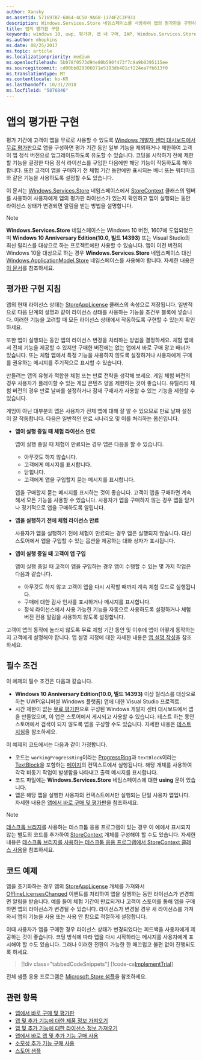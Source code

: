 ```yaml
---
author: Xansky
ms.assetid: 571697B7-6064-4C50-9A68-1374F2C3F931
description: Windows.Services.Store 네임스페이스를 사용하여 앱의 평가판을 구현하는 방법을 알아봅니다.
title: 앱의 평가판 구현
keywords: windows 10, uwp, 평가판, 앱 내 구매, IAP, Windows.Services.Store
ms.author: mhopkins
ms.date: 08/25/2017
ms.topic: article
ms.localizationpriority: medium
ms.openlocfilehash: 5b078f0573d94e80b590f473f7c9a9b0395115ee
ms.sourcegitcommit: cd00bb829306871e5103db481cf224ea7fb613f0
ms.translationtype: MT
ms.contentlocale: ko-KR
ms.lasthandoff: 10/31/2018
ms.locfileid: "5876846"
---
```

# <a name="implement-a-trial-version-of-your-app"></a>앱의 평가판 구현

평가 기간에 고객이 앱을 무료로 사용할 수 있도록 [Windows 개발자 센터 대시보드에서 무료 평가판](../publish/set-app-pricing-and-availability.md#free-trial)으로 앱을 구성하면 평가 기간 동안 일부 기능을 제외하거나 제한하여 고객이 앱 정식 버전으로 업그레이드하도록 유도할 수 있습니다. 코딩을 시작하기 전에 제한할 기능을 결정한 다음 정식 라이선스를 구입한 다음에만 해당 기능이 작동하도록 해야 합니다. 또한 고객이 앱을 구매하기 전 체험 기간 동안에만 표시되는 배너 또는 워터마크와 같은 기능을 사용하도록 설정할 수도 있습니다.

이 문서는 [Windows.Services.Store](https://msdn.microsoft.com/library/windows/apps/windows.services.store.aspx) 네임스페이스에서 [StoreContext](https://msdn.microsoft.com/library/windows/apps/windows.services.store.storecontext.aspx) 클래스의 멤버를 사용하여 사용자에게 앱의 평가판 라이선스가 있는지 확인하고 앱이 실행되는 동안 라이선스 상태가 변경되면 알림을 받는 방법을 설명합니다. 

> [!NOTE]
> **Windows.Services.Store** 네임스페이스는 Windows 10 버전, 1607에 도입되었으며 **Windows 10 Anniversary Edition(10.0, 빌드 14393)** 또는 Visual Studio의 최신 릴리스를 대상으로 하는 프로젝트에만 사용할 수 있습니다. 앱이 이전 버전의 Windows 10을 대상으로 하는 경우 **Windows.Services.Store** 네임스페이스 대신 [Windows.ApplicationModel.Store](https://msdn.microsoft.com/library/windows/apps/windows.applicationmodel.store.aspx) 네임스페이스를 사용해야 합니다. 자세한 내용은 [이 문서](exclude-or-limit-features-in-a-trial-version-of-your-app.md)를 참조하세요.

## <a name="guidelines-for-implementing-a-trial-version"></a>평가판 구현 지침

앱의 현재 라이선스 상태는 [StoreAppLicense](https://msdn.microsoft.com/library/windows/apps/windows.services.store.storeapplicense.aspx) 클래스의 속성으로 저장됩니다. 일반적으로 다음 단계의 설명과 같이 라이선스 상태를 사용하는 기능을 조건부 블록에 넣습니다. 이러한 기능을 고려할 때 모든 라이선스 상태에서 작동하도록 구현할 수 있는지 확인하세요.

또한 앱이 실행되는 동안 앱의 라이선스 변경을 처리하는 방법을 결정하세요. 체험 앱에서 전체 기능을 제공할 수 있지만 구매한 버전에는 없는 앱에서 바로 구매 광고 배너가 있습니다. 또는 체험 앱에서 특정 기능을 사용하지 않도록 설정하거나 사용자에게 구매를 권유하는 메시지를 주기적으로 표시할 수 있습니다.

만들려는 앱의 유형과 적합한 체험 또는 만료 전략을 생각해 보세요. 게임 체험 버전의 경우 사용자가 플레이할 수 있는 게임 콘텐츠 양을 제한하는 것이 좋습니다. 유틸리티 체험 버전의 경우 만료 날짜를 설정하거나 잠재 구매자가 사용할 수 있는 기능을 제한할 수 있습니다.

게임이 아닌 대부분의 앱은 사용자가 전체 앱에 대해 잘 알 수 있으므로 만료 날짜 설정이 잘 작동합니다. 다음은 일반적인 만료 시나리오 및 이를 처리하는 옵션입니다.

-   **앱이 실행 중일 때 체험 라이선스 만료**

    앱이 실행 중일 때 체험이 만료되는 경우 앱은 다음을 할 수 있습니다.

    -   아무것도 하지 않습니다.
    -   고객에게 메시지를 표시합니다.
    -   닫힙니다.
    -   고객에게 앱을 구입할지 묻는 메시지를 표시합니다.

    앱을 구매할지 묻는 메시지를 표시하는 것이 좋습니다. 고객이 앱을 구매하면 계속해서 모든 기능을 사용할 수 있습니다. 사용자가 앱을 구매하지 않는 경우 앱을 닫거나 정기적으로 앱을 구매하도록 알립니다.

-   **앱을 실행하기 전에 체험 라이선스 만료**

    사용자가 앱을 실행하기 전에 체험이 만료되는 경우 앱은 실행되지 않습니다. 대신 스토어에서 앱을 구입할 수 있는 옵션을 제공하는 대화 상자가 표시됩니다.

-   **앱이 실행 중일 때 고객이 앱 구입**

    앱이 실행 중일 때 고객이 앱을 구입하는 경우 앱이 수행할 수 있는 몇 가지 작업은 다음과 같습니다.

    -   아무것도 하지 않고 고객이 앱을 다시 시작할 때까지 계속 체험 모드로 실행됩니다.
    -   구매에 대한 감사 인사를 표시하거나 메시지를 표시합니다.
    -   정식 라이선스에서 사용 가능한 기능을 자동으로 사용하도록 설정하거나 체험 버전 전용 알림을 사용하지 않도록 설정합니다.

고객이 앱의 동작에 놀라지 않도록 무료 체험 기간 동안 및 이후에 앱이 어떻게 동작하는지 고객에게 설명해야 합니다. 앱 설명 지정에 대한 자세한 내용은 [앱 설명 작성](https://msdn.microsoft.com/library/windows/apps/mt148529)을 참조하세요.

## <a name="prerequisites"></a>필수 조건

이 예제의 필수 조건은 다음과 같습니다.
* **Windows 10 Anniversary Edition(10.0, 빌드 14393)** 이상 릴리스를 대상으로 하는 UWP(유니버설 Windows 플랫폼) 앱에 대한 Visual Studio 프로젝트.
* 시간 제한이 없는 [무료 평가판](https://msdn.microsoft.com/windows/uwp/publish/set-app-pricing-and-availability)으로 구성된 Windows 개발자 센터 대시보드에서 앱을 만들었으며, 이 앱은 스토어에서 게시되고 사용할 수 있습니다. 테스트 하는 동안 스토어에서 검색이 되지 않도록 앱을 구성할 수도 있습니다. 자세한 내용은 [테스트 지침](in-app-purchases-and-trials.md#testing)을 참조하세요.

이 예제의 코드에서는 다음과 같이 가정합니다.
* 코드는 ```workingProgressRing```이라는 [ProgressRing](https://msdn.microsoft.com/library/windows/apps/windows.ui.xaml.controls.progressring.aspx)과 ```textBlock```이라는 [TextBlock](https://msdn.microsoft.com/library/windows/apps/windows.ui.xaml.controls.textblock.aspx)을 포함하는 [페이지](https://msdn.microsoft.com/library/windows/apps/windows.ui.xaml.controls.page.aspx)의 컨텍스트에서 실행됩니다. 해당 개체를 사용하여 각각 비동기 작업이 발생함을 나타내고 출력 메시지를 표시합니다.
* 코드 파일에는 **Windows.Services.Store** 네임스페이스에 대한 **using** 문이 있습니다.
* 앱은 해당 앱을 실행한 사용자의 컨텍스트에서만 실행되는 단일 사용자 앱입니다. 자세한 내용은 [앱에서 바로 구매 및 평가판](in-app-purchases-and-trials.md#api_intro)을 참조하세요.

> [!NOTE]
> [데스크톱 브리지](https://developer.microsoft.com/windows/bridges/desktop)를 사용하는 데스크톱 응용 프로그램이 있는 경우 이 예에서 표시되지 않는 별도의 코드를 추가하여 [StoreContext](https://msdn.microsoft.com/library/windows/apps/windows.services.store.storecontext.aspx) 개체를 구성해야 할 수도 있습니다. 자세한 내용은 [데스크톱 브리지를 사용하는 데스크톱 응용 프로그램에서 StoreContext 클래스 사용](in-app-purchases-and-trials.md#desktop)을 참조하세요.

## <a name="code-example"></a>코드 예제

앱을 초기화하는 경우 앱의 [StoreAppLicense](https://msdn.microsoft.com/library/windows/apps/windows.services.store.storeapplicense.aspx) 개체를 가져와서 [OfflineLicensesChanged](https://docs.microsoft.com/uwp/api/windows.services.store.storecontext.offlinelicenseschanged) 이벤트를 처리하여 앱을 실행하는 동안 라이선스가 변경되면 알림을 받습니다. 예를 들어 체험 기간이 만료되거나 고객이 스토어를 통해 앱을 구매하면 앱의 라이선스가 변경될 수 있습니다. 라이선스가 변경될 경우 새 라이선스를 가져와서 앱의 기능을 사용 또는 사용 안 함으로 적절하게 설정합니다.

이때 사용자가 앱을 구매한 경우 라이선스 상태가 변경되었다는 피드백을 사용자에게 제공하는 것이 좋습니다. 코딩 방식에 따라 앱을 다시 시작하라는 메시지를 사용자에게 표시해야 할 수도 있습니다. 그러나 이러한 전환이 가능한 한 매끄럽고 불편 없이 진행되도록 하세요.

> [!div class="tabbedCodeSnippets"]
[!code-cs[ImplementTrial](./code/InAppPurchasesAndLicenses_RS1/cs/ImplementTrialPage.xaml.cs#ImplementTrial)]

전체 샘플 응용 프로그램은 [Microsoft Store 샘플](https://github.com/Microsoft/Windows-universal-samples/tree/master/Samples/Store)을 참조하세요.

## <a name="related-topics"></a>관련 항목

* [앱에서 바로 구매 및 평가판](in-app-purchases-and-trials.md)
* [앱 및 추가 기능에 대한 제품 정보 가져오기](get-product-info-for-apps-and-add-ons.md)
* [앱 및 추가 기능에 대한 라이선스 정보 가져오기](get-license-info-for-apps-and-add-ons.md)
* [앱에서 바로 앱 및 추가 기능 구매 사용](enable-in-app-purchases-of-apps-and-add-ons.md)
* [소모성 추가 기능 구매 사용](enable-consumable-add-on-purchases.md)
* [스토어 샘플](https://github.com/Microsoft/Windows-universal-samples/tree/master/Samples/Store)
